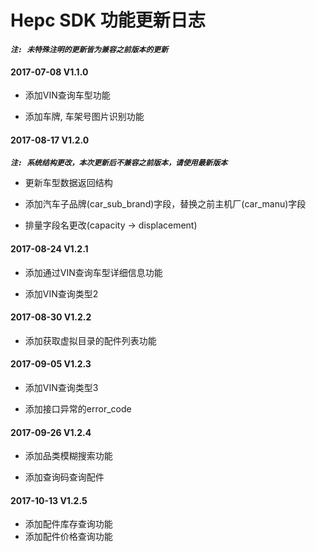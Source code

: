 # Hepc SDK 功能更新日志

***`注: 未特殊注明的更新皆为兼容之前版本的更新`***

#### 2017-07-08 V1.1.0 
+ 添加VIN查询车型功能

+ 添加车牌, 车架号图片识别功能
    
#### 2017-08-17 V1.2.0
***`注: 系统结构更改，本次更新后不兼容之前版本，请使用最新版本`***
    
+ 更新车型数据返回结构
    
+ 添加汽车子品牌(car_sub_brand)字段，替换之前主机厂(car_manu)字段
    
+ 排量字段名更改(capacity -> displacement)
    
#### 2017-08-24 V1.2.1

+ 添加通过VIN查询车型详细信息功能
    
+ 添加VIN查询类型2
    
#### 2017-08-30 V1.2.2

+ 添加获取虚拟目录的配件列表功能
    
#### 2017-09-05 V1.2.3
    
+ 添加VIN查询类型3
    
+ 添加接口异常的error_code
    
#### 2017-09-26 V1.2.4

+ 添加品类模糊搜索功能
    
+ 添加查询码查询配件
    
#### 2017-10-13 V1.2.5

+ 添加配件库存查询功能
+ 添加配件价格查询功能